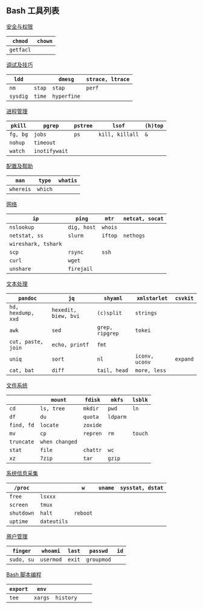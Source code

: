 
## Bash 工具列表

[安全与权限](Bash/安全与权限.md)

| `chmod` | `chown` |
| ------- | ------- |
| `getfacl`        |         |

[调试及技巧](Bash/调试及技巧.md)

| `ldd`    |  | `dmesg` | `strace, ltrace` |
| -------- | ------ | ------- | ---------------- |
| `nm`     | `stap` | `stap`  | `perf`           |
| `sysdig` | `time` | `hyperfine`        |                  |

[进程管理](Bash/进程管理.md)

| `pkill`  | `pgrep`   | `pstree` | `lsof`          | `(h)top`    |
| -------- | --------- | -------- | --------------- | --- |
| `fg, bg` | `jobs`    | `ps`     | `kill, killall` | `&` |
| `nohup`  | `timeout` |     |                 |     |
| `watch`  | `inotifywait`          |          |                 |     |

[配置及帮助](Bash/配置及帮助.md)

| `man`     | `type`  | `whatis` |
| --------- | ------- | -------- |
| `whereis` | `which` |          |

[网络](Bash/网络.md)

| `ip`                | `ping`      | `mtr`   | `netcat, socat` |
| ------------------- | ----------- | ------- | --------------- |
| `nslookup`          | `dig, host` | `whois` |                 |
| `netstat, ss`           | `slurm`        | `iftop` | `nethogs`                |
| `wireshark, tshark` |             |         |                 |
| `scp`               | `rsync`     | `ssh`   |                 |
| `curl`              | `wget`      |         |                 |
| `unshare`           | `firejail`  |         |                 |

[文本处理](Bash/文本处理.md)

| `pandoc`           | `jq`                 | `shyaml`        | `xmlstarlet`   | `csvkit` |
| ------------------ | -------------------- | --------------- | -------------- | -------- |
| `hd, hexdump, xxd` | `hexedit, biew, bvi` | `(c)split`      | `strings`      |          |
| `awk`              | `sed`                | `grep, ripgrep` | `tokei`               |          |
| `cut, paste, join` | `echo, printf`       | `fmt`           |                |          |
| `uniq`             | `sort`               | `nl`            | `iconv, uconv` | `expand` |
| `cat, bat`         | `diff`               | `tail, head`    | `more, less`   |          |

[文件系统](Bash/文件系统.md)

|            | `mount`        | `fdisk`  | `mkfs`   | `lsblk` |
| ---------- | -------------- | -------- | -------- | ------- |
| `cd`       | `ls, tree`     | `mkdir`  | `pwd`    | `ln`    |
| `df`       | `du`           | `quota`  | `ldparm` |         |
| `find, fd`     | `locate`       |  `zoxide`        |          |         |
| `mv`       | `cp`           | `repren` | `rm`     | `touch` |
| `truncate` | `when changed` |          |          |         |
| `stat`     | `file`         | `chattr` | `wc`     |         |
| `xz`       | `7zip`         | `tar`    | `gzip`         |         |

[系统信息采集](Bash/系统信息采集.md)

| `/proc`    | | `w`      | `uname` | `sysstat, dstat` |
| ---------- | -------- | -------- | ------- | ---------------- |
| `free`     | `lsxxx`  |          |         |                  |
| `screen`   | `tmux`   |          |         |                  |
| `shutdown` | `halt`   | `reboot` |         |                  |
| `uptime`   | `dateutils`         |          |         |                  |

[用户管理](Bash/用户管理.md)

| `finger`   | `whoami`  | `last` | `passwd` | `id` |
| ---------- | --------- | ------ | -------- | ---- |
| `sudo, su` | `usermod` | `exit` | `groupmod`         |      |

[Bash 脚本编程](Bash/编程/1%20Variables.md)

| `export` | `env`   |     |     |     |
| -------- | ------- | --- | --- | --- |
| `tee`    | `xargs` | `history`    |     |     |
